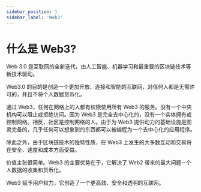 ```yaml
---
sidebar_position: 1
sidebar_label: 'Web3'
---
```


# 什么是 Web3?

Web 3.0 是互联网的全新迭代，由人工智能、机器学习和最重要的区块链技术等新技术驱动。

Web3.0 的目的是创造一个更加开放、连接和智能的互联网，对任何人都是无需许可的，并且不将个人数据货币化。

通过 Web3，任何在网络上的人都有权限使用所有 Web3 的服务。没有一个中央机构可以阻止或拒绝访问。因为 Web3 是完全去中心化的，没有一个实体拥有或控制网络。相反，社区是控制网络的人。由于为 Web3 提供动力的基础设施是图灵完备的，几乎任何可以想象到的东西都可以被编程为一个去中心化的应用程序。

除此之外，由于区块链技术的独特性质，在 Web3 上发生的大多数互动和交易将在安全、速度和成本方面受益。

价值主张很简单。Web3 的主要优势在于，它解决了 Web2 带来的最大问题--个人数据的收集和货币化。

Web3 赋予用户权力，它创造了一个更高效、安全和透明的互联网。